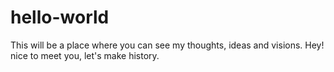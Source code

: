 # hello-world
This will be a place where you can see my thoughts, ideas and visions. 
Hey! nice to meet you, let's make history.
